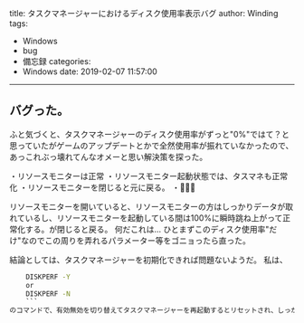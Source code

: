 title: タスクマネージャーにおけるディスク使用率表示バグ
author: Winding
tags:
  - Windows
  - bug
  - 備忘録
categories:
  - Windows
date: 2019-02-07 11:57:00
---
## バグった。
ふと気づくと、タスクマネージャーのディスク使用率がずっと"0%"ではて？と思っていたがゲームのアップデートとかで全然使用率が振れていなかったので、あっこれぶっ壊れてんなオメーと思い解決策を探った。
<!-- more -->
・リソースモニターは正常
・リソースモニター起動状態では、タスマネも正常化
・リソースモニターを閉じると元に戻る。
・🤔🤔🤔

リソースモニターを開いていると、リソースモニターの方はしっかりデータが取れているし、リソースモニターを起動している間は100%に瞬時跳ね上がって正常化する。が閉じると戻る。
何だこれは...
ひとまずこのディスク使用率"だけ"なのでこの周りを弄れるパラメーター等をゴニョったら直った。

結論としては、タスクマネージャーを初期化できれば問題ないようだ。
私は、
```cmd
	DISKPERF -Y
	or
	DISKPERF -N
    ```
のコマンドで、有効無効を切り替えてタスクマネージャーを再起動するとリセットされ、しっかりと値が変動するようになった。👍